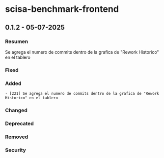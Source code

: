 # scisa-benchmark-frontend

## 0.1.2 - 05-07-2025

### Resumen
Se agrega el numero de commits dentro de la grafica de "Rework Historico" en el tablero

### Fixed

### Added
    - [221] Se agrega el numero de commits dentro de la grafica de "Rework Historico" en el tablero

### Changed

### Deprecated

### Removed

### Security